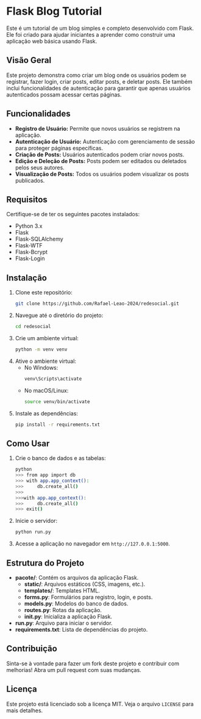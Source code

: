 # Flask Blog Tutorial

Este é um tutorial de um blog simples e completo desenvolvido com Flask. Ele foi criado para ajudar iniciantes a aprender como construir uma aplicação web básica usando Flask.

## Visão Geral

Este projeto demonstra como criar um blog onde os usuários podem se registrar, fazer login, criar posts, editar posts, e deletar posts. Ele também inclui funcionalidades de autenticação para garantir que apenas usuários autenticados possam acessar certas páginas.

## Funcionalidades

- **Registro de Usuário:** Permite que novos usuários se registrem na aplicação.
- **Autenticação de Usuário:** Autenticação com gerenciamento de sessão para proteger páginas específicas.
- **Criação de Posts:** Usuários autenticados podem criar novos posts.
- **Edição e Deleção de Posts:** Posts podem ser editados ou deletados pelos seus autores.
- **Visualização de Posts:** Todos os usuários podem visualizar os posts publicados.

## Requisitos

Certifique-se de ter os seguintes pacotes instalados:

- Python 3.x
- Flask
- Flask-SQLAlchemy
- Flask-WTF
- Flask-Bcrypt
- Flask-Login

## Instalação

1. Clone este repositório:
    ```bash
    git clone https://github.com/Rafael-Leao-2024/redesocial.git
    ```
2. Navegue até o diretório do projeto:
    ```bash
    cd redesocial
    ```
3. Crie um ambiente virtual:
    ```bash
    python -m venv venv
    ```
4. Ative o ambiente virtual:
    - No Windows:
        ```bash
        venv\Scripts\activate
        ```
    - No macOS/Linux:
        ```bash
        source venv/bin/activate
        ```
5. Instale as dependências:
    ```bash
    pip install -r requirements.txt
    ```

## Como Usar

1. Crie o banco de dados e as tabelas:
    ```bash
    python
    >>> from app import db
    >>> with app.app_context():
    >>>     db.create_all()
    >>>
    >>>with app.app_context():
    >>>     db.create_all()
    >>> exit()
    ```
2. Inicie o servidor:
    ```bash
    python run.py
    ```
3. Acesse a aplicação no navegador em `http://127.0.0.1:5000`.

## Estrutura do Projeto

- **pacote/**: Contém os arquivos da aplicação Flask.
  - **static/**: Arquivos estáticos (CSS, imagens, etc.).
  - **templates/**: Templates HTML.
  - **forms.py**: Formulários para registro, login, e posts.
  - **models.py**: Modelos do banco de dados.
  - **routes.py**: Rotas da aplicação.
  - **init.py**: Inicializa a aplicação Flask.
- **run.py**: Arquivo para iniciar o servidor.
- **requirements.txt**: Lista de dependências do projeto.

## Contribuição

Sinta-se à vontade para fazer um fork deste projeto e contribuir com melhorias! Abra um pull request com suas mudanças.

## Licença

Este projeto está licenciado sob a licença MIT. Veja o arquivo `LICENSE` para mais detalhes.
